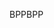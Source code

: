 <span data-ttu-id="4a37b-101">BPP</span><span class="sxs-lookup"><span data-stu-id="4a37b-101">BPP</span></span>